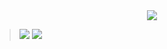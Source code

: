 <div align="center">
  <img src="https://capsule-render.vercel.app/api?type=Waving&color=B0DAFF&height=180&section=header&text=Hellow%20EUNSOLY%20Github&fontAlignY=15&fontSize=32&fontColor=ffffff" />
</div>

> <img src="https://img.shields.io/badge/github-181717?style=for-the-badge&logo=github&logoColor=white"> <img src="https://img.shields.io/badge/JavaScript-F7DF1E?style=for-the-badge&logo=JavaScript&logoColor=white">
